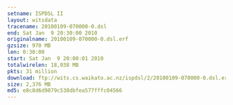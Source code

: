 ```yaml
---
setname: ISPDSL II
layout: witsdata
tracename: 20100109-070000-0.dsl
end: Sat Jan  9 20:30:00 2010
originalname: 20100109-070000-0.dsl.erf
gzsize: 970 MB
len: 0:30:00
start: Sat Jan  9 20:00:01 2010
totalwirelen: 18,038 MB
pkts: 31 million
download: ftp://wits.cs.waikato.ac.nz/ispdsl/2/20100109-070000-0.dsl.erf.gz
size: 2,376 MB
md5: e8c8d6d9879c538dbfea577fffc04566
---
```

